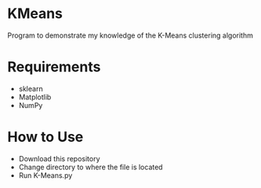 # KMeans
Program to demonstrate my knowledge of the K-Means clustering algorithm

# Requirements
* sklearn
* Matplotlib
* NumPy

# How to Use
* Download this repository
* Change directory to where the file is located
* Run K-Means.py
